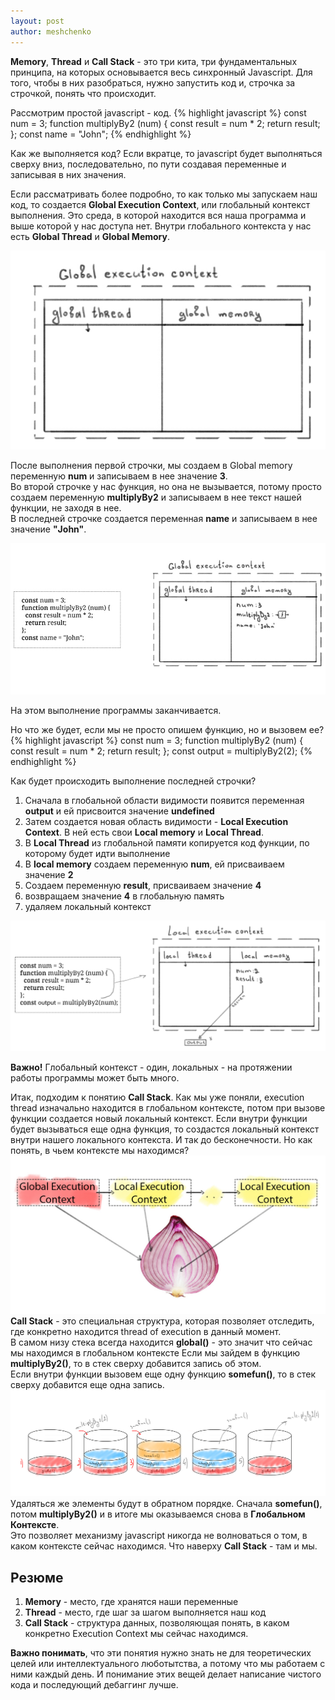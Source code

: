```yaml
---
layout: post
author: meshchenko
---
```

**Memory**, **Thread** и **Call Stack** - это три кита, три фундаментальных принципа, на которых основывается весь синхронный Javascript. Для того, чтобы в них разобраться, нужно запустить код и, строчка за строчкой, понять что происходит.

Рассмотрим простой javascript - код.
{% highlight javascript %}
	const num = 3;
	function multiplyBy2 (num) {
		const result = num * 2;
		return result;
	};
	const name = "John";
{% endhighlight %}

Как же выполняется код?
Если вкратце, то javascript будет выполняться сверху вниз, последовательно, по пути создавая переменные и записывая в них значения.

Если рассматривать более подробно, то как только мы запускаем наш код, то создается **Global Execution Context**, или глобальный контекст выполнения. Это среда, в которой находится вся наша программа и выше которой у нас доступа нет.
Внутри глобального контекста у нас есть **Global Thread** и **Global Memory**.

![Global execution context](/assets/img/2019-06-13-под-капотом-js-(Memory,-Thread,-Call-Stack)/1.jpg)

После выполнения первой строчки, мы создаем в Global memory переменную **num** и записываем в нее значение **3**.  
Во второй строчке у нас функция, но она не вызывается, потому просто создаем переменную **multiplyBy2** и записываем в нее текст нашей функции, не заходя в нее.  
В последней строчке создается переменная **name** и записываем в нее значение **"John"**.

![Global execution context](/assets/img/2019-06-13-под-капотом-js-(Memory,-Thread,-Call-Stack)/2.jpg)

На этом выполнение программы заканчивается.

Но что же будет, если мы не просто опишем функцию, но и вызовем ее?
{% highlight javascript %}
	const num = 3;
	function multiplyBy2 (num) {
		const result = num * 2;
		return result;
	};
	const output = multiplyBy2(2);
{% endhighlight %}

Как будет происходить выполнение последней строчки?  
1) Сначала в глобальной области видимости появится переменная **output** и ей присвоится значение **undefined**  
2) Затем создается новая область видимости - **Local Execution Context**. В ней есть свои **Local memory** и **Local Thread**.  
3) В **Local Thread** из глобальной памяти копируется код функции, по которому будет идти выполнение  
4) В **local memory** создаем переменную **num**, ей присваиваем значение **2**  
5) Создаем переменную **result**, присваиваем значение **4**  
6) возвращаем значение **4** в глобальную память  
7) удаляем локальный контекст  

![Global execution context](/assets/img/2019-06-13-под-капотом-js-(Memory,-Thread,-Call-Stack)/3.jpg)

**Важно!** Глобальный контекст - один, локальных - на протяжении работы программы может быть много.

Итак, подходим к понятию **Call Stack**.
Как мы уже поняли, execution thread изначально находится в глобальном контексте, потом при вызове функции создается новый локальный контекст.  Если внутри функции будет вызываться еще одна функция, то создастся локальный контекст внутри нашего локального контекста. И так до бесконечности.
Но как понять, в чьем контексте мы находимся?  
![Global execution context](/assets/img/2019-06-13-под-капотом-js-(Memory,-Thread,-Call-Stack)/4.jpg)
**Call Stack** - это специальная структура, которая позволяет отследить, где конкретно находится thread of execution в данный момент.  
В самом низу стека всегда находится **global()** - это значит что сейчас мы находимся в глобальном контексте
Если мы зайдем в функцию **multiplyBy2()**, то в стек сверху добавится запись об этом.  
Если внутри функции вызовем еще одну функцию **somefun()**, то в стек сверху добавится еще одна запись. 
![Global execution context](/assets/img/2019-06-13-под-капотом-js-(Memory,-Thread,-Call-Stack)/5.jpg)
Удаляться же элементы будут в обратном порядке. Сначала **somefun()**, потом **multiplyBy2()** и в итоге мы оказываемся снова в **Глобальном Контексте**.  
Это позволяет механизму javascript никогда не волноваться о том, в каком контексте сейчас находимся. Что наверху **Call Stack** - там и мы.

## Резюме
1) **Memory** - место, где хранятся наши переменные  
2) **Thread** - место, где шаг за шагом выполняется наш код  
3) **Call Stack** - структура данных, позволяющая понять, в каком конкретно Execution Context мы сейчас находимся.  

**Важно понимать**, что эти понятия нужно знать не для теоретических целей или интеллектуального люботытства, а потому что мы работаем с ними каждый день. И понимание этих вещей делает написание чистого кода и последующий дебаггинг лучше.